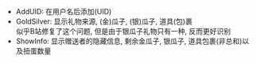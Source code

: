 * AddUID: 在用户名后添加(UID)
* GoldSilver: 显示礼物来源, (金)瓜子, (银)瓜子, 道具(包)裹\
似乎B站修复了这个问题, 但是由于银瓜子礼物只有一种, 反而更好识别
* ShowInfo: 显示赠送者的隐藏信息, 剩余金瓜子, 银瓜子, 道具包裹(非总和)以及扭蛋数量